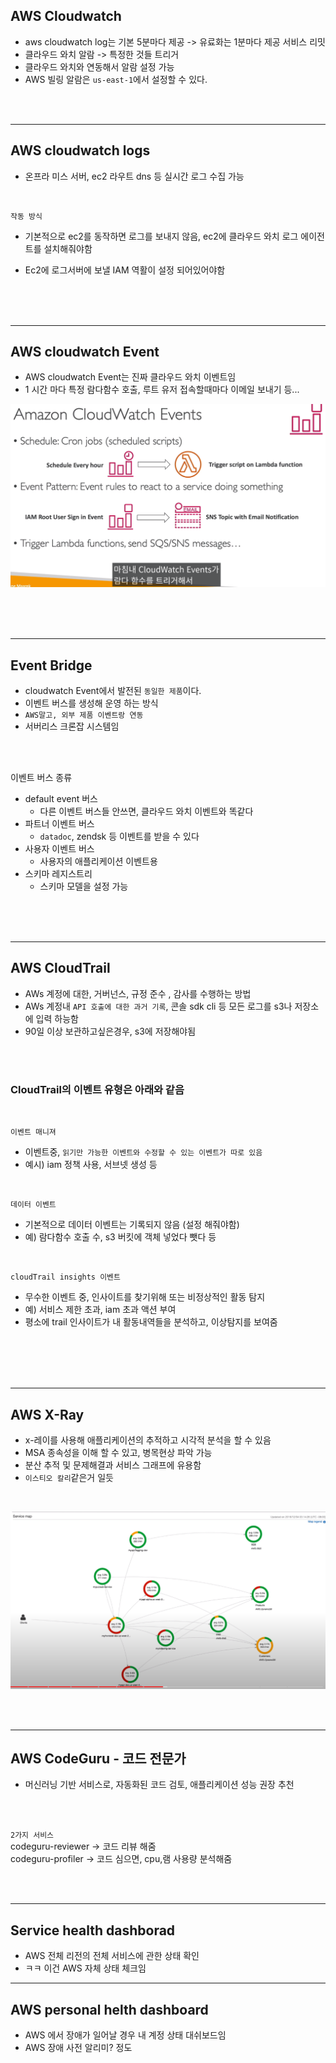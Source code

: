 ## AWS Cloudwatch

- aws cloudwatch log는 기본 5분마다 제공 -> 유료화는 1분마다 제공
서비스 리밋
- 클라우드 와치 알람 -> 특정한 것들 트리거
- 클라우드 와치와 연동해서 알람 설정 가능
- AWS 빌링 알람은 `us-east-1`에서 설정할 수 있다.


<br>
<br>

---------------------------

##  AWS cloudwatch logs

- 온프라 미스 서버, ec2 라우트 dns 등 실시간 로그 수집 가능

<br>

`작동 방식` <br>
- 기본적으로 ec2를 동작하면 로그를 보내지 않음, ec2에 클라우드 와치 로그 에이전트를 설치해줘야함

- Ec2에 로그서버에 보낼 IAM 역활이 설정 되어있어야함

<br>
<br>
<br>


-----------------------
## AWS cloudwatch Event

- AWS cloudwatch Event는 진짜 클라우드 와치 이벤트임
- 1 시간 마다 특정 람다함수 호출, 루트 유저 접속할때마다 이메일 보내기 등...

![Alt text](../etc/image/%ED%81%B4%EB%9D%BC%EC%9A%B0%EB%93%9C%EC%99%80%EC%B9%98%EC%9D%B4%EB%B2%A4%ED%8A%B8.png)


<br>
<br>
<br>

--------------------
 ## Event Bridge

- cloudwatch Event에서 발전된 `동일한 제품`이다.
- 이벤트 버스를 생성해 운영 하는 방식
- `AWS말고, 외부 제품 이벤트랑 연동` 
- 서버리스 크론잡 시스템임

<br>
<br>

이벤트 버스 종류
- default event 버스 
  - 다른 이벤트 버스들 안쓰면, 클라우드 와치 이벤트와 똑같다
- 파트너 이벤트 버스 
  - `datadoc`, zendsk 등 이벤트를 받을 수 있다
- 사용자 이벤트 버스 
  -  사용자의 애플리케이션 이벤트용
- 스키마 레지스트리
  - 스키마 모델을 설정 가능

<br>
<br>
<br>

----------------------------------------------

## AWS CloudTrail

- AWs 계정에 대한, 거버넌스, 규정 준수 , 감사를 수행하는 방법
- AWs 계정내 `API 호출에 대한 과거 기록`, 콘솔 sdk cli 등 모든 로그를 s3나 저장소에 입력 하능함
- 90일 이상 보관하고싶은경우, s3에 저장해야됨

<br>
<br>

### CloudTrail의 이벤트 유형은 아래와 같음

<br>

`이벤트 매니져`
- 이벤트중, `읽기만 가능한 이벤트와 수정할 수 있는 이벤트가 따로 있음`
- 예시) iam 정책 사용, 서브넷 생성 등

<br>

`데이터 이벤트`
- 기본적으로 데이터 이벤트는 기록되지 않음 (설정 해줘야함)
- 예) 람다함수 호출 수, s3 버킷에 객체 넣었다 뺏다 등


<br>

`cloudTrail insights 이벤트`
- 무수한 이벤트 중, 인사이트를 찾기위해 또는 비정상적인 활동 탐지
- 예) 서비스 제한 초과, iam 초과 액션 부여
- 평소에 trail 인사이트가 내 활동내역들을 분석하고, 이상탐지를 보여줌


<br>
<br>
<br>
<br>

----------------------------------------
## AWS X-Ray

- x-레이를 사용해 애플리케이션의 추적하고 시각적 분석을 할 수 있음
- MSA 종속성을 이해 할 수 있고, 병목현상 파악 가능
- 분산 추적 및 문제해결과 서비스 그래프에 유용함
- `이스티오 칼리`같은거 일듯

<br>

![Alt text](../etc/image/x-ray.png)

<br>
<br>

---------------------------------------
## AWS CodeGuru - 코드 전문가

- 머신러닝 기반 서비스로, 자동화된 코드 검토, 애플리케이션 성능 권장 추천

<br>
<br>

`2가지 서비스` <br>
codeguru-reviewer -> 코드 리뷰 해줌 <br>
codeguru-profiler -> 코드 심으면, cpu,램 사용량 분석해줌 <br>


<br>
<br>

------------------------------------
## Service health dashborad
- AWS 전체 리전의 전체 서비스에 관한 상태 확인
- ㅋㅋ 이건 AWS 자체 상태 체크임


----------------------------------
## AWS personal helth dashboard

- AWS 에서 장애가 일어날 경우 내 계정 상태 대쉬보드임
- AWS 장애 사전 알리미? 정도



